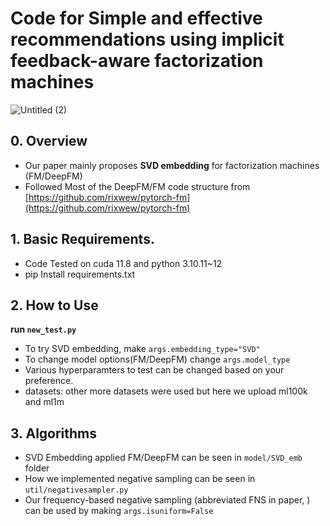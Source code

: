 # Code for Simple and effective recommendations using implicit feedback-aware factorization machines
![Untitled (2)](https://github.com/lookbackjh/EmbRec/assets/75593825/b20d2c60-0ea0-40a4-bc32-a875b2f47255)

## 0. Overview

- Our paper mainly proposes **SVD embedding** for factorization machines (FM/DeepFM)
- Followed  Most of the DeepFM/FM code structure from [https://github.com/rixwew/pytorch-fm](https://github.com/rixwew/pytorch-fm)

## 1. Basic Requirements.

- Code Tested on cuda 11.8 and python 3.10.11~12
- pip Install requirements.txt

## 2. How to Use

**run `new_test.py`**

- To try SVD embedding, make `args.embedding_type="SVD"`
- To change model options(FM/DeepFM) change `args.model_type`
- Various hyperparamters  to test can be changed based on your preference.
- datasets: other more datasets were used but here we upload ml100k and ml1m

## 3. Algorithms

- SVD Embedding applied FM/DeepFM can be seen in `model/SVD_emb` folder
- How we implemented negative sampling can be seen in `util/negativesampler.py`
- Our  frequency-based negative sampling (abbreviated FNS in paper, ) can be used by making `args.isuniform=False`
